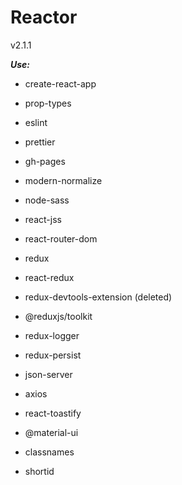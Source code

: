 # Reactor

v2.1.1

**_Use:_**

- create-react-app
- prop-types
- eslint
- prettier
- gh-pages
- modern-normalize
- node-sass
- react-jss
- react-router-dom

- redux
- react-redux
- redux-devtools-extension (deleted)
- @reduxjs/toolkit
- redux-logger
- redux-persist

- json-server
- axios
- react-toastify

- @material-ui
- classnames
- shortid

>
